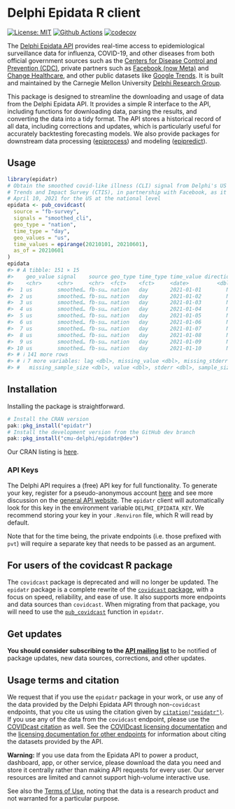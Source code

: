 
<!-- README.md is generated from README.Rmd. Please edit that file -->

# Delphi Epidata R client

<!-- badges: start -->

[![License:
MIT](https://img.shields.io/badge/License-MIT-yellow.svg)](https://opensource.org/license/mit)
[![Github
Actions](https://github.com/cmu-delphi/epidatr/workflows/ci/badge.svg)](https://github.com/cmu-delphi/epidatr/actions)
[![codecov](https://codecov.io/gh/dsweber2/epidatr/branch/dev/graph/badge.svg?token=jVHL9eHZNZ)](https://app.codecov.io/gh/dsweber2/epidatr)
<!-- badges: end -->

The [Delphi Epidata API](https://cmu-delphi.github.io/delphi-epidata/)
provides real-time access to epidemiological surveillance data for
influenza, COVID-19, and other diseases from both official government
sources such as the [Centers for Disease Control and Prevention
(CDC)](https://www.cdc.gov/datastatistics/index.html), private partners
such as [Facebook (now
Meta)](https://delphi.cmu.edu/blog/2020/08/26/covid-19-symptom-surveys-through-facebook/)
and [Change Healthcare](https://www.changehealthcare.com/), and other
public datasets like [Google
Trends](https://console.cloud.google.com/marketplace/product/bigquery-public-datasets/covid19-search-trends).
It is built and maintained by the Carnegie Mellon University [Delphi
Research Group](https://delphi.cmu.edu/).

This package is designed to streamline the downloading and usage of data
from the Delphi Epidata API. It provides a simple R interface to the
API, including functions for downloading data, parsing the results, and
converting the data into a tidy format. The API stores a historical
record of all data, including corrections and updates, which is
particularly useful for accurately backtesting forecasting models. We
also provide packages for downstream data processing
([epiprocess](https://github.com/cmu-delphi/epiprocess)) and modeling
([epipredict](https://github.com/cmu-delphi/epipredict)).

## Usage

``` r
library(epidatr)
# Obtain the smoothed covid-like illness (CLI) signal from Delphi's US COVID-19
# Trends and Impact Survey (CTIS), in partnership with Facebook, as it was on
# April 10, 2021 for the US at the national level
epidata <- pub_covidcast(
  source = "fb-survey",
  signals = "smoothed_cli",
  geo_type = "nation",
  time_type = "day",
  geo_values = "us",
  time_values = epirange(20210101, 20210601),
  as_of = 20210601
)
epidata
#> # A tibble: 151 × 15
#>    geo_value signal    source geo_type time_type time_value direction issue     
#>    <chr>     <chr>     <chr>  <fct>    <fct>     <date>         <dbl> <date>    
#>  1 us        smoothed… fb-su… nation   day       2021-01-01        NA 2021-01-06
#>  2 us        smoothed… fb-su… nation   day       2021-01-02        NA 2021-01-07
#>  3 us        smoothed… fb-su… nation   day       2021-01-03        NA 2021-01-08
#>  4 us        smoothed… fb-su… nation   day       2021-01-04        NA 2021-01-09
#>  5 us        smoothed… fb-su… nation   day       2021-01-05        NA 2021-01-10
#>  6 us        smoothed… fb-su… nation   day       2021-01-06        NA 2021-01-29
#>  7 us        smoothed… fb-su… nation   day       2021-01-07        NA 2021-01-29
#>  8 us        smoothed… fb-su… nation   day       2021-01-08        NA 2021-01-29
#>  9 us        smoothed… fb-su… nation   day       2021-01-09        NA 2021-01-29
#> 10 us        smoothed… fb-su… nation   day       2021-01-10        NA 2021-01-29
#> # ℹ 141 more rows
#> # ℹ 7 more variables: lag <dbl>, missing_value <dbl>, missing_stderr <dbl>,
#> #   missing_sample_size <dbl>, value <dbl>, stderr <dbl>, sample_size <dbl>
```

## Installation

Installing the package is straightforward.

``` r
# Install the CRAN version
pak::pkg_install("epidatr")
# Install the development version from the GitHub dev branch
pak::pkg_install("cmu-delphi/epidatr@dev")
```

Our CRAN listing is [here](https://cran.r-project.org/web/packages/epidatr/index.html).

### API Keys

The Delphi API requires a (free) API key for full functionality. To
generate your key, register for a pseudo-anonymous account
[here](https://api.delphi.cmu.edu/epidata/admin/registration_form) and
see more discussion on the [general API
website](https://cmu-delphi.github.io/delphi-epidata/api/api_keys.html).
The `epidatr` client will automatically look for this key in the
environment variable `DELPHI_EPIDATA_KEY`. We recommend storing your key
in your `.Renviron` file, which R will read by default.

Note that for the time being, the private endpoints (i.e. those prefixed
with `pvt`) will require a separate key that needs to be passed as an
argument.

## For users of the covidcast R package

The `covidcast` package is deprecated and will no longer be updated. The
`epidatr` package is a complete rewrite of the [`covidcast`
package](https://cmu-delphi.github.io/covidcast/covidcastR/), with a
focus on speed, reliability, and ease of use. It also supports more
endpoints and data sources than `covidcast`. When migrating from that
package, you will need to use the
[`pub_covidcast`](https://cmu-delphi.github.io/epidatr/reference/pub_covidcast.html)
function in `epidatr`.

## Get updates

**You should consider subscribing to the [API mailing
list](https://lists.andrew.cmu.edu/mailman/listinfo/delphi-covidcast-api)**
to be notified of package updates, new data sources, corrections, and
other updates.

## Usage terms and citation

We request that if you use the `epidatr` package in your work, or use
any of the data provided by the Delphi Epidata API through
non-`covidcast` endpoints, that you cite us using the citation given by
[`citation("epidatr")`](https://cmu-delphi.github.io/epidatr/dev/authors.html#citation).
If you use any of the data from the `covidcast` endpoint, please use the
[COVIDcast
citation](https://cmu-delphi.github.io/covidcast/covidcastR/authors.html#citation)
as well. See the [COVIDcast licensing
documentation](https://cmu-delphi.github.io/delphi-epidata/api/covidcast_licensing.html)
and the [licensing documentation for other
endpoints](https://cmu-delphi.github.io/delphi-epidata/api/README.html#data-licensing)
for information about citing the datasets provided by the API.

**Warning:** If you use data from the Epidata API to power a product,
dashboard, app, or other service, please download the data you need and
store it centrally rather than making API requests for every user. Our
server resources are limited and cannot support high-volume interactive
use.

See also the [Terms of
Use](https://delphi.cmu.edu/covidcast/terms-of-use/), noting that the
data is a research product and not warranted for a particular purpose.
